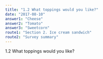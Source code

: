 ```yaml
---
title: "1.2 What toppings would you like?"
date: "2017-08-10"
answer1: "Cheese"
answer2: "Tomato"
answer3: "Sweetcorn"
route1: "Section 2. Ice cream sandwich"
route2: "Survey summary" 
---
```


1.2 What toppings would you like?
